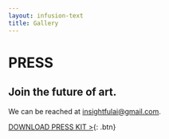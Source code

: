 ```yaml
---
layout: infusion-text
title: Gallery
---
```

# PRESS
## Join the future of art.

We can be reached at <insightfulai@gmail.com>.

[DOWNLOAD PRESS KIT >](/infusion/assets/files/press-kit.zip){: .btn}
